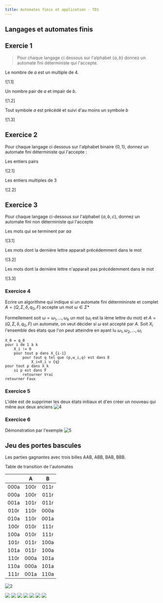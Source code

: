 ```yaml
---
title: Automates finis et application - TD1 
---
```


## <i class="fas fa-robot"></i> Langages et automates finis

## Exercie 1

> Pour chaque langage ci dessous sur l'alphabet $\{a,b\}$ donnez un automate
> fini déterministe qui l'accepte.

Le nombre de $a$ est un multiple de 4.

![1.1]

Un nombre pair de $a$ et impair de $b$.

![1.2]

Tout symbole $a$ est précédé et suivi d'au moins un symbole $b$

![1.3]

## Exercice 2

Pour chaque langage ci dessous sur l'alphabet binaire $\{0,1\}$, donnez un
automate fini déterministe qui l'accepte :

Les entiers pairs

![2.1]

Les entiers multiples de 3

![2.2]

## Exercice 3

Pour chaque langage ci-dessous sur l'alphabet $\{a,b,c\}$, donnez un automate
fini non déterministe qui l'accepte

Les mots qui se terminent par $aa$

![3.1]

Les mots dont la dernière lettre apparait précédemment dans le mot

![3.2]

Les mots dont la dernière lettre n'apparait pas précédemment dans le mot

![3.3]

### Exercice 4

Ecrire un algorithme qui indique si un automate fini détermininste et complet
$A=(Q,\Sigma,\delta,q_0,F)$ accepte un mot $\omega \in \Sigma*$

Formellement soit $\omega = \omega_1 , ... , \omega_k$ un mot ($\omega_i$
est la ième lettre du mot) et $A=(Q,\Sigma,\delta,q_0,F)$ un automate, on veut
décider si $\omega$ est accepté par $A$. Soit $X_i$ l'ensemble des états
que l'on peut atteindre en ayant lu $\omega_1,\omega_2,...,\omega_i$

```
X_0 = q_0
pour i de 1 à k
    X_i != 0
    pour tout p dans X_{i-1}
        pour tout q tel que (p,w_i,q) est dans E
            X_i=X_i u {q}
pour tout p dans X_k
    si p est dans F
        retourner Vrai
retourner Faux
```

### Exercice 5

L'idée est de supprimer les deux états initiaux et d'en créer un nouveau qui
mêne aux deux anciens
![4](./img/4.png)

### Exercice 6

Démonstration par l'exemple
![5](./img/5.png)

## <i class="fas fa-robot"></i> Jeu des portes bascules

Les parties gagnantes avec trois billes AAB, ABB, BAB, BBB.

Table de transition de l'automates

|      |  A   |  B   |
|:----:|:----:|:----:|
| 000a | 100r | 011r |
| 000a | 100r | 011r |
| 001a | 101r | 011r |
| 010r | 110r | 000a |
| 010a | 110r | 001a |
| 100r | 010r | 111r |
| 100a | 010r | 111r |
| 101r | 011r | 100a |
| 101a | 011r | 100a |
| 110r | 000a | 101a |
| 110a | 000a | 101a |
| 111r | 001a | 110a |

![2](./img/2.png)

![](./img/1.1.1.png)
![](./img/1.1.2.png)
![](./img/1.1.3.png)
![](./img/1.2.1.png)
![](./img/1.2.2.png)
![](./img/1.3.1.png)
![](./img/1.3.2.png)
